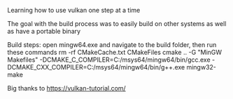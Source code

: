 Learning how to use vulkan one step at a time

The goal with the build process was to easily build on other systems as well as have a portable binary

Build steps:
    open mingw64.exe and navigate to the build folder, then run these commands
    rm -rf CMakeCache.txt CMakeFiles
    cmake .. -G "MinGW Makefiles" -DCMAKE_C_COMPILER=C:/msys64/mingw64/bin/gcc.exe -DCMAKE_CXX_COMPILER=C:/msys64/mingw64/bin/g++.exe
    mingw32-make

Big thanks to https://vulkan-tutorial.com/
